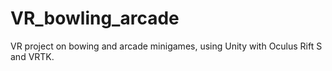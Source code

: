 # VR_bowling_arcade

VR project on bowing and arcade minigames, using Unity with Oculus Rift S and VRTK.

